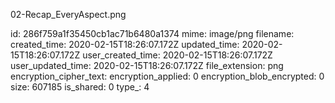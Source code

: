 02-Recap_EveryAspect.png

id: 286f759a1f35450cb1ac71b6480a1374
mime: image/png
filename: 
created_time: 2020-02-15T18:26:07.172Z
updated_time: 2020-02-15T18:26:07.172Z
user_created_time: 2020-02-15T18:26:07.172Z
user_updated_time: 2020-02-15T18:26:07.172Z
file_extension: png
encryption_cipher_text: 
encryption_applied: 0
encryption_blob_encrypted: 0
size: 607185
is_shared: 0
type_: 4